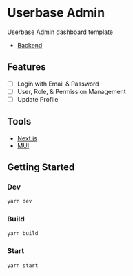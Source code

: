# Userbase Admin

Userbase Admin dashboard template

- [Backend](https://github.com/usmansbk/userbase-api-server-template)

## Features

- [ ] Login with Email & Password
- [ ] User, Role, & Permission Management
- [ ] Update Profile

## Tools

- [Next.js](https://nextjs.org/docs)
- [MUI](https://mui.com/material-ui/getting-started/)

## Getting Started

### Dev

```sh
yarn dev
```

### Build

```sh
yarn build
```

### Start

```sh
yarn start
```
